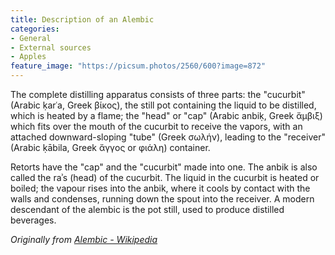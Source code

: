 ```yaml
---
title: Description of an Alembic
categories:
- General
- External sources
- Apples
feature_image: "https://picsum.photos/2560/600?image=872"
---
```


The complete distilling apparatus consists of three parts: the "cucurbit" (Arabic ḳarʿa, Greek βίκος), the still pot containing the liquid to be distilled, which is heated by a flame; the "head" or "cap" (Arabic anbiḳ, Greek ἄμβιξ) which fits over the mouth of the cucurbit to receive the vapors, with an attached downward-sloping "tube" (Greek σωλήν), leading to the "receiver" (Arabic ḳābila, Greek ἄγγος or φιάλη) container.

<!-- more -->

Retorts have the "cap" and the "cucurbit" made into one. The anbik is also called the raʾs (head) of the cucurbit. The liquid in the cucurbit is heated or boiled; the vapour rises into the anbik, where it cools by contact with the walls and condenses, running down the spout into the receiver. A modern descendant of the alembic is the pot still, used to produce distilled beverages.

_Originally from [Alembic - Wikipedia](https://en.wikipedia.org/wiki/Alembic)_
